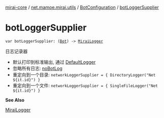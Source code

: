 [mirai-core](../../index.md) / [net.mamoe.mirai.utils](../index.md) / [BotConfiguration](index.md) / [botLoggerSupplier](./bot-logger-supplier.md)

# botLoggerSupplier

`var botLoggerSupplier: (`[`Bot`](../../net.mamoe.mirai/-bot/index.md)`) -> `[`MiraiLogger`](../-mirai-logger/index.md)

日志记录器

* 默认打印到标准输出, 通过 [DefaultLogger](../-default-logger.md)
* 忽略所有日志: [noBotLog](no-bot-log.md)
* 重定向到一个目录: `networkLoggerSupplier = { DirectoryLogger("Net ${it.id}") }`
* 重定向到一个文件: `networkLoggerSupplier = { SingleFileLogger("Net ${it.id}") }`

**See Also**

[MiraiLogger](../-mirai-logger/index.md)

